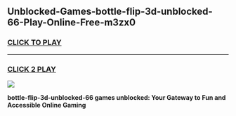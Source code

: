 
## Unblocked-Games-bottle-flip-3d-unblocked-66-Play-Online-Free-m3zx0
<h3>
<a href="https://premium76.site?title=bottle-flip-3d-unblocked-66&ref=26A">CLICK TO PLAY</a></h3>
<hr>

<h3>
<a href="https://premium76.site?title=bottle-flip-3d-unblocked-66&ref=26A">CLICK 2 PLAY</a>
  
</h3>

<a href="https://premium76.site?title=bottle-flip-3d-unblocked-66&ref=26A"><img src="https://clearcache.store/games.png"></a>


**bottle-flip-3d-unblocked-66 games unblocked: Your Gateway to Fun and Accessible Online Gaming**
